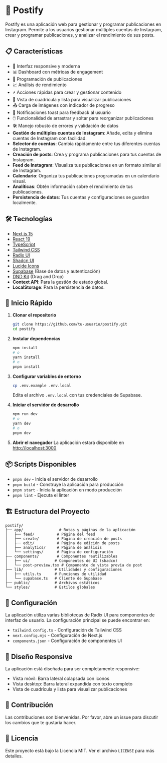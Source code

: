 # 🚀 Postify

Postify es una aplicación web para gestionar y programar publicaciones en Instagram. Permite a los usuarios gestionar múltiples cuentas de Instagram, crear y programar publicaciones, y analizar el rendimiento de sus posts.

## 📋 Características

- 📱 Interfaz responsive y moderna
- 📊 Dashboard con métricas de engagement
- 📅 Programación de publicaciones
- 📈 Análisis de rendimiento
- ⚡ Acciones rápidas para crear y gestionar contenido
- 🔄 Vista de cuadrícula y lista para visualizar publicaciones
- 📤 Carga de imágenes con indicador de progreso
- 🔔 Notificaciones toast para feedback al usuario
- 🖱️ Funcionalidad de arrastrar y soltar para reorganizar publicaciones
- 🛠️ Manejo robusto de errores y validación de datos
- **Gestión de múltiples cuentas de Instagram**: Añade, edita y elimina cuentas de Instagram con facilidad.
- **Selector de cuentas**: Cambia rápidamente entre tus diferentes cuentas de Instagram.
- **Creación de posts**: Crea y programa publicaciones para tus cuentas de Instagram.
- **Feed de Instagram**: Visualiza tus publicaciones en un formato similar al de Instagram.
- **Calendario**: Organiza tus publicaciones programadas en un calendario visual.
- **Analíticas**: Obtén información sobre el rendimiento de tus publicaciones.
- **Persistencia de datos**: Tus cuentas y configuraciones se guardan localmente.

## 🛠️ Tecnologías

- [Next.js 15](https://nextjs.org/)
- [React 19](https://reactjs.org/)
- [TypeScript](https://www.typescriptlang.org/)
- [Tailwind CSS](https://tailwindcss.com/)
- [Radix UI](https://www.radix-ui.com/)
- [Shadcn UI](https://ui.shadcn.com/)
- [Lucide Icons](https://lucide.dev/)
- [Supabase](https://supabase.com/) (Base de datos y autenticación)
- [DND Kit](https://dnd-kit.com/) (Drag and Drop)
- **Context API**: Para la gestión de estado global.
- **LocalStorage**: Para la persistencia de datos.

## 🚀 Inicio Rápido

1. **Clonar el repositorio**
   ```bash
   git clone https://github.com/tu-usuario/postify.git
   cd postify
   ```

2. **Instalar dependencias**
   ```bash
   npm install
   # o
   yarn install
   # o
   pnpm install
   ```

3. **Configurar variables de entorno**
   ```bash
   cp .env.example .env.local
   ```
   Edita el archivo `.env.local` con tus credenciales de Supabase.

4. **Iniciar el servidor de desarrollo**
   ```bash
   npm run dev
   # o
   yarn dev
   # o
   pnpm dev
   ```

5. **Abrir el navegador**
   La aplicación estará disponible en [http://localhost:3000](http://localhost:3000)

## 📦 Scripts Disponibles

- `pnpm dev` - Inicia el servidor de desarrollo
- `pnpm build` - Construye la aplicación para producción
- `pnpm start` - Inicia la aplicación en modo producción
- `pnpm lint` - Ejecuta el linter

## 🏗️ Estructura del Proyecto

```
postify/
├── app/                # Rutas y páginas de la aplicación
│   ├── feed/          # Página del feed
│   ├── create/        # Página de creación de posts
│   ├── edit/          # Página de edición de posts
│   ├── analytics/     # Página de análisis
│   └── settings/      # Página de configuración
├── components/        # Componentes reutilizables
│   ├── ui/           # Componentes de UI (shadcn)
│   └── post-preview.tsx # Componente de vista previa de post
├── lib/              # Utilidades y configuraciones
│   ├── utils.ts      # Funciones de utilidad
│   └── supabase.ts   # Cliente de Supabase
├── public/           # Archivos estáticos
└── styles/           # Estilos globales
```

## 🔧 Configuración

La aplicación utiliza varias bibliotecas de Radix UI para componentes de interfaz de usuario. La configuración principal se puede encontrar en:

- `tailwind.config.ts` - Configuración de Tailwind CSS
- `next.config.mjs` - Configuración de Next.js
- `components.json` - Configuración de componentes UI

## 📱 Diseño Responsive

La aplicación está diseñada para ser completamente responsive:
- Vista móvil: Barra lateral colapsada con iconos
- Vista desktop: Barra lateral expandida con texto completo
- Vista de cuadrícula y lista para visualizar publicaciones

## 🤝 Contribución

Las contribuciones son bienvenidas. Por favor, abre un issue para discutir los cambios que te gustaría hacer.

## 📄 Licencia

Este proyecto está bajo la Licencia MIT. Ver el archivo `LICENSE` para más detalles. 